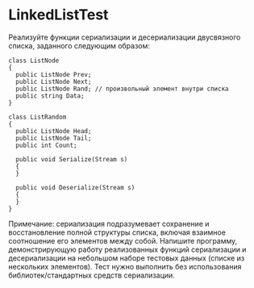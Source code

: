 # LinkedListTest

Реализуйте функции сериализации и десериализации двусвязного списка, заданного следующим образом:

    class ListNode
    {
      public ListNode Prev;
      public ListNode Next;
      public ListNode Rand; // произвольный элемент внутри списка
      public string Data;
    }

    class ListRandom
    {
      public ListNode Head;
      public ListNode Tail;
      public int Count;

      public void Serialize(Stream s)
      {
      }

      public void Deserialize(Stream s)
      {
      }
    }

Примечание: сериализация подразумевает сохранение и восстановление полной структуры списка, включая взаимное соотношение его элементов между собой.
Напишите программу, демонстрирующую работу реализованных функций сериализации и десериализации на небольшом наборе тестовых данных (списке из нескольких элементов).
Тест нужно выполнить без использования библиотек/стандартных средств сериализации.
